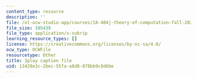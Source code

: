 ```yaml
---
content_type: resource
description: ''
file: /ol-ocw-studio-app/courses/18-404j-theory-of-computation-fall-2020/13428e3c2bec55faa8d8878bb9c8d6be_Vp_AzDGQyrA.vtt
file_size: 105439
file_type: application/x-subrip
learning_resource_types: []
license: https://creativecommons.org/licenses/by-nc-sa/4.0/
ocw_type: OCWFile
resourcetype: Other
title: 3play caption file
uid: 13428e3c-2bec-55fa-a8d8-878bb9c8d6be
---
```

